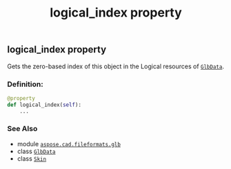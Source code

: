 ﻿---
title: logical_index property
second_title: Aspose.CAD for Python via .NET API References
description: 
type: docs
weight: 80
url: /python-net/aspose.cad.fileformats.glb/skin/logical_index/
is_root: false
---

## logical_index property


Gets the zero-based index of this object in the Logical resources of [`GlbData`](/cad/python-net/aspose.cad.fileformats.glb/glbdata).
### Definition:
```python
@property
def logical_index(self):
    ...
```

### See Also
* module [`aspose.cad.fileformats.glb`](../../)
* class [`GlbData`](/cad/python-net/aspose.cad.fileformats.glb/glbdata)
* class [`Skin`](/cad/python-net/aspose.cad.fileformats.glb/skin)
